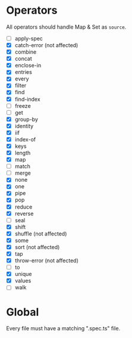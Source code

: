 # Operators
All operators should handle Map & Set as `source`.

- [ ] apply-spec
- [x] catch-error (not affected)
- [x] combine
- [x] concat
- [x] enclose-in
- [x] entries
- [x] every
- [x] filter
- [x] find
- [x] find-index
- [ ] freeze
- [ ] get
- [x] group-by
- [x] identity
- [x] iif
- [x] index-of
- [x] keys
- [x] length
- [x] map
- [ ] match
- [ ] merge
- [x] none
- [x] one
- [x] pipe
- [x] pop
- [x] reduce
- [x] reverse
- [ ] seal
- [x] shift
- [x] shuffle (not affected)
- [x] some
- [x] sort (not affected)
- [x] tap
- [x] throw-error (not affected)
- [ ] to
- [x] unique
- [x] values
- [ ] walk

# Global
Every file must have a matching ".spec.ts" file.
